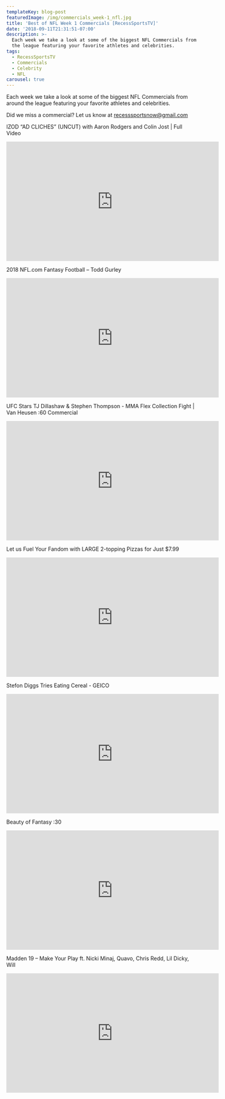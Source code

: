 ```yaml
---
templateKey: blog-post
featuredImage: /img/commercials_week-1_nfl.jpg
title: 'Best of NFL Week 1 Commercials [RecessSportsTV]'
date: '2018-09-11T21:31:51-07:00'
description: >-
  Each week we take a look at some of the biggest NFL Commercials from around
  the league featuring your favorite athletes and celebrities.
tags:
  - RecessSportsTV
  - Commercials
  - Celebrity
  - NFL
carousel: true
---
```

Each week we take a look at some of the biggest NFL Commercials from around the league featuring your favorite athletes and celebrities.

Did we miss a commercial? Let us know at recesssportsnow@gmail.com

IZOD “AD CLICHES” (UNCUT) with Aaron Rodgers and Colin Jost | Full Video

<iframe width="560" height="315" src="https://www.youtube.com/embed/KwTfw8IhWKw" frameborder="0" allow="autoplay; encrypted-media" allowfullscreen></iframe>



2018 NFL.com Fantasy Football – Todd Gurley

<iframe width="560" height="315" src="https://www.youtube.com/embed/g0DeJ8KhmS8" frameborder="0" allow="autoplay; encrypted-media" allowfullscreen></iframe>



UFC Stars TJ Dillashaw & Stephen Thompson - MMA Flex Collection Fight | Van Heusen :60 Commercial

<iframe width="560" height="315" src="https://www.youtube.com/embed/xJ_iA-_ak_o" frameborder="0" allow="autoplay; encrypted-media" allowfullscreen></iframe>



Let us Fuel Your Fandom with LARGE 2-topping Pizzas for Just $7.99

<iframe width="560" height="315" src="https://www.youtube.com/embed/MkZaFdb4xkU" frameborder="0" allow="autoplay; encrypted-media" allowfullscreen></iframe>



Stefon Diggs Tries Eating Cereal - GEICO

<iframe width="560" height="315" src="https://www.youtube.com/embed/JyyJgAHXVHE" frameborder="0" allow="autoplay; encrypted-media" allowfullscreen></iframe>





Beauty of Fantasy :30

<iframe width="560" height="315" src="https://www.youtube.com/embed/00id45HA9b8" frameborder="0" allow="autoplay; encrypted-media" allowfullscreen></iframe>





Madden 19 – Make Your Play ft. Nicki Minaj, Quavo, Chris Redd, Lil Dicky, Will

<iframe width="560" height="315" src="https://www.youtube.com/embed/-wuR3TkaOoM" frameborder="0" allow="autoplay; encrypted-media" allowfullscreen></iframe>
